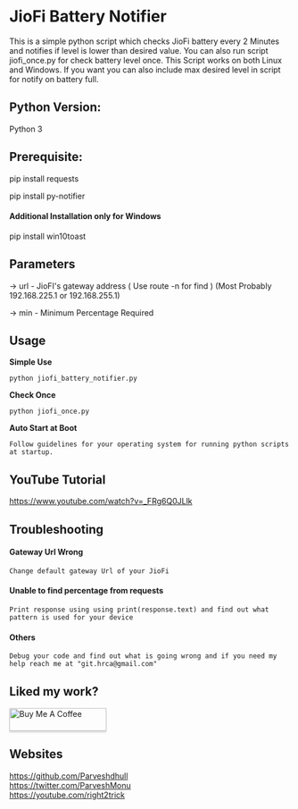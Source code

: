 # JioFi Battery Notifier 

This is a simple python script which checks JioFi battery every 2 Minutes and notifies if level is lower than desired value. You can also run script jiofi_once.py for check battery level once. This Script works on both Linux and Windows.
If you want you can also include max desired level in script for notify on battery full.

## Python Version:
Python 3

## Prerequisite:
pip install requests

pip install py-notifier

#### Additional Installation only for Windows
pip install win10toast

## Parameters
-> url - JioFI's gateway address ( Use route -n for find ) (Most Probably 192.168.225.1 or 192.168.255.1)

-> min - Minimum Percentage Required

## Usage
**Simple Use**

	python jiofi_battery_notifier.py
	
**Check Once**

	python jiofi_once.py
**Auto Start at Boot**

	Follow guidelines for your operating system for running python scripts at startup.

## YouTube Tutorial
https://www.youtube.com/watch?v=_FRg6Q0JLlk

## Troubleshooting
####  Gateway Url Wrong
	Change default gateway Url of your JioFi
#### Unable to find percentage from requests
	Print response using using print(response.text) and find out what pattern is used for your device
#### Others
	Debug your code and find out what is going wrong and if you need my help reach me at "git.hrca@gmail.com"

## Liked my work?
<a href="https://www.buymeacoffee.com/parveshmonu" target="_blank"><img src="https://www.buymeacoffee.com/assets/img/custom_images/orange_img.png" alt="Buy Me A Coffee" style="height: 41px !important;width: 174px !important;box-shadow: 0px 3px 2px 0px rgba(190, 190, 190, 0.5) !important;-webkit-box-shadow: 0px 3px 2px 0px rgba(190, 190, 190, 0.5) !important;" ></a>

## Websites
https://github.com/Parveshdhull
<br />https://twitter.com/ParveshMonu
<br />https://youtube.com/right2trick





